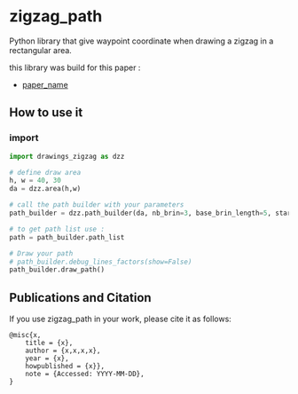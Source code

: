 # zigzag_path
Python library that give waypoint coordinate when drawing a zigzag in a rectangular area.

this library was build for this paper :
- [paper_name](https:404)

## How to use it
### import 
```python
import drawings_zigzag as dzz

# define draw area
h, w = 40, 30
da = dzz.area(h,w)

# call the path builder with your parameters
path_builder = dzz.path_builder(da, nb_brin=3, base_brin_length=5, start_pos_top=True)

# to get path list use :
path = path_builder.path_list

# Draw your path
# path_builder.debug_lines_factors(show=False)
path_builder.draw_path()
```

## Publications and Citation

If you use zigzag_path in your work, please cite it as follows:

```
@misc{x,
	title = {x},
	author = {x,x,x,x},
	year = {x},
	howpublished = {x}},
	note = {Accessed: YYYY-MM-DD},
}
```
